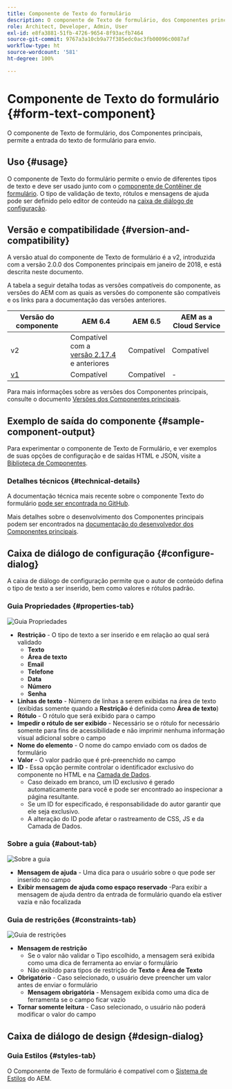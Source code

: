 ```yaml
---
title: Componente de Texto do formulário
description: O componente de Texto de formulário, dos Componentes principais, permite a entrada do texto de formulário para envio.
role: Architect, Developer, Admin, User
exl-id: e8fa3881-51fb-4726-9654-8f93acfb7464
source-git-commit: 9767a3a10cb9a77f385edc0ac3fb00096c0087af
workflow-type: ht
source-wordcount: '581'
ht-degree: 100%

---
```


# Componente de Texto do formulário {#form-text-component}

O componente de Texto de formulário, dos Componentes principais, permite a entrada do texto de formulário para envio.

## Uso {#usage}

O componente de Texto do formulário permite o envio de diferentes tipos de texto e deve ser usado junto com o [componente de Contêiner de formulário](form-container.md). O tipo de validação de texto, rótulos e mensagens de ajuda pode ser definido pelo editor de conteúdo na [caixa de diálogo de configuração](#configure-dialog).

## Versão e compatibilidade {#version-and-compatibility}

A versão atual do componente de Texto de formulário é a v2, introduzida com a versão 2.0.0 dos Componentes principais em janeiro de 2018, e está descrita neste documento.

A tabela a seguir detalha todas as versões compatíveis do componente, as versões do AEM com as quais as versões do componente são compatíveis e os links para a documentação das versões anteriores.

| Versão do componente | AEM 6.4 | AEM 6.5 | AEM as a Cloud Service |
|--- |--- |--- |---|
| v2 | Compatível com a <br>[versão 2.17.4](/help/versions.md) e anteriores | Compatível | Compatível |
| [v1](/help/components/v1/form-text-v1.md) | Compatível | Compatível | - |

Para mais informações sobre as versões dos Componentes principais, consulte o documento [Versões dos Componentes principais](/help/versions.md).

## Exemplo de saída do componente {#sample-component-output}

Para experimentar o componente de Texto de Formulário, e ver exemplos de suas opções de configuração e de saídas HTML e JSON, visite a [Biblioteca de Componentes](https://adobe.com/go/aem_cmp_library_form_text_br).

### Detalhes técnicos {#technical-details}

A documentação técnica mais recente sobre o componente Texto do formulário [pode ser encontrada no GitHub](https://adobe.com/go/aem_cmp_tech_form_text_v2_br).

Mais detalhes sobre o desenvolvimento dos Componentes principais podem ser encontrados na [documentação do desenvolvedor dos Componentes principais](/help/developing/overview.md).

## Caixa de diálogo de configuração {#configure-dialog}

A caixa de diálogo de configuração permite que o autor de conteúdo defina o tipo de texto a ser inserido, bem como valores e rótulos padrão.

### Guia Propriedades {#properties-tab}

![Guia Propriedades](/help/assets/form-text-edit-properties.png)

* **Restrição** - O tipo de texto a ser inserido e em relação ao qual será validado
   * **Texto**
   * **Área de texto**
   * **Email**
   * **Telefone**
   * **Data**
   * **Número**
   * **Senha**
* **Linhas de texto** - Número de linhas a serem exibidas na área de texto (exibidas somente quando a **Restrição** é definida como **Área de texto**)
* **Rótulo** - O rótulo que será exibido para o campo
* **Impedir o rótulo de ser exibido** - Necessário se o rótulo for necessário somente para fins de acessibilidade e não imprimir nenhuma informação visual adicional sobre o campo
* **Nome do elemento** - O nome do campo enviado com os dados de formulário
* **Valor** - O valor padrão que é pré-preenchido no campo
* **ID** - Essa opção permite controlar o identificador exclusivo do componente no HTML e na [Camada de Dados](/help/developing/data-layer/overview.md).
   * Caso deixado em branco, um ID exclusivo é gerado automaticamente para você e pode ser encontrado ao inspecionar a página resultante.
   * Se um ID for especificado, é responsabilidade do autor garantir que ele seja exclusivo.
   * A alteração do ID pode afetar o rastreamento de CSS, JS e da Camada de Dados.

### Sobre a guia {#about-tab}

![Sobre a guia](/help/assets/form-text-edit-about.png)

* **Mensagem de ajuda** - Uma dica para o usuário sobre o que pode ser inserido no campo
* **Exibir mensagem de ajuda como espaço reservado** -Para exibir a mensagem de ajuda dentro da entrada de formulário quando ela estiver vazia e não focalizada

### Guia de restrições {#constraints-tab}

![Guia de restrições](/help/assets/form-text-edit-constraints.png)

* **Mensagem de restrição**
   * Se o valor não validar o Tipo escolhido, a mensagem será exibida como uma dica de ferramenta ao enviar o formulário
   * Não exibido para tipos de restrição de **Texto** e **Área de Texto**
* **Obrigatório** - Caso selecionado, o usuário deve preencher um valor antes de enviar o formulário
   * **Mensagem obrigatória** - Mensagem exibida como uma dica de ferramenta se o campo ficar vazio
* **Tornar somente leitura** - Caso selecionado, o usuário não poderá modificar o valor do campo

## Caixa de diálogo de design {#design-dialog}

### Guia Estilos {#styles-tab}

O Componente de Texto de formulário é compatível com o [Sistema de Estilos](/help/get-started/authoring.md#component-styling) do AEM.
